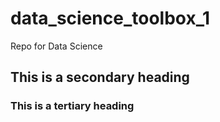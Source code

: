 # data_science_toolbox_1
Repo for Data Science

## This is a secondary heading
### This is a tertiary heading
